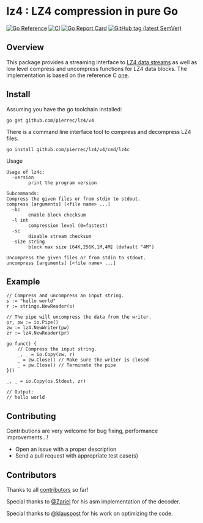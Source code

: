 # lz4 : LZ4 compression in pure Go

[![Go Reference](https://pkg.go.dev/badge/github.com/pierrec/lz4/v4.svg)](https://pkg.go.dev/github.com/pierrec/lz4/v4)
[![CI](https://github.com/pierrec/lz4/workflows/ci/badge.svg)](https://github.com/pierrec/lz4/actions)
[![Go Report Card](https://goreportcard.com/badge/github.com/pierrec/lz4)](https://goreportcard.com/report/github.com/pierrec/lz4)
[![GitHub tag (latest SemVer)](https://img.shields.io/github/tag/pierrec/lz4.svg?style=social)](https://github.com/pierrec/lz4/tags)

## Overview

This package provides a streaming interface to [LZ4 data streams](http://fastcompression.blogspot.fr/2013/04/lz4-streaming-format-final.html) as well as low level compress and uncompress functions for LZ4 data blocks.
The implementation is based on the reference C [one](https://github.com/lz4/lz4).

## Install

Assuming you have the go toolchain installed:

```
go get github.com/pierrec/lz4/v4
```

There is a command line interface tool to compress and decompress LZ4 files.

```
go install github.com/pierrec/lz4/v4/cmd/lz4c
```

Usage

```
Usage of lz4c:
  -version
        print the program version

Subcommands:
Compress the given files or from stdin to stdout.
compress [arguments] [<file name> ...]
  -bc
        enable block checksum
  -l int
        compression level (0=fastest)
  -sc
        disable stream checksum
  -size string
        block max size [64K,256K,1M,4M] (default "4M")

Uncompress the given files or from stdin to stdout.
uncompress [arguments] [<file name> ...]

```


## Example

```
// Compress and uncompress an input string.
s := "hello world"
r := strings.NewReader(s)

// The pipe will uncompress the data from the writer.
pr, pw := io.Pipe()
zw := lz4.NewWriter(pw)
zr := lz4.NewReader(pr)

go func() {
	// Compress the input string.
	_, _ = io.Copy(zw, r)
	_ = zw.Close() // Make sure the writer is closed
	_ = pw.Close() // Terminate the pipe
}()

_, _ = io.Copy(os.Stdout, zr)

// Output:
// hello world
```

## Contributing

Contributions are very welcome for bug fixing, performance improvements...!

- Open an issue with a proper description
- Send a pull request with appropriate test case(s)

## Contributors

Thanks to all [contributors](https://github.com/pierrec/lz4/graphs/contributors)  so far!

Special thanks to [@Zariel](https://github.com/Zariel) for his asm implementation of the decoder.

Special thanks to [@klauspost](https://github.com/klauspost) for his work on optimizing the code.

